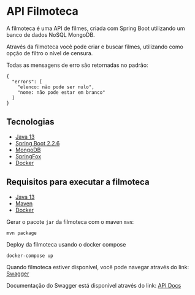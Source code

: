# API Filmoteca

A filmoteca é uma API de filmes, criada com Spring Boot utilizando um banco de dados NoSQL MongoDB.

Através da filmoteca você pode criar e buscar filmes, utilizando como opção de filtro o nível de censura.

Todas as mensagens de erro são retornadas no padrão:

```
{
  "errors": [
    "elenco: não pode ser nulo",
    "nome: não pode estar em branco"
  ]
}
```

## Tecnologias

* [Java 13](https://www.java.com/pt_BR/)
* [Spring Boot 2.2.6](http://spring.io/projects/spring-boot)
* [MongoDB](https://www.mongodb.com/)
* [SpringFox](http://springfox.github.io/springfox/)
* [Docker](https://www.docker.com/)

## Requisitos para executar a filmoteca

* [Java 13](https://www.java.com/pt_BR/)
* [Maven](https://maven.apache.org/)
* [Docker](https://www.docker.com/)

Gerar o pacote `jar` da filmoteca com o maven `mvn`:

```
mvn package
```

Deploy da filmoteca usando o docker compose

```
docker-compose up
```

Quando filmoteca estiver disponível, você pode navegar através do link: [Swagger](http://localhost:8080/swagger-ui.html)

Documentação do Swagger está disponível através do link: [API Docs](http://localhost:8080/v2/api-docs)